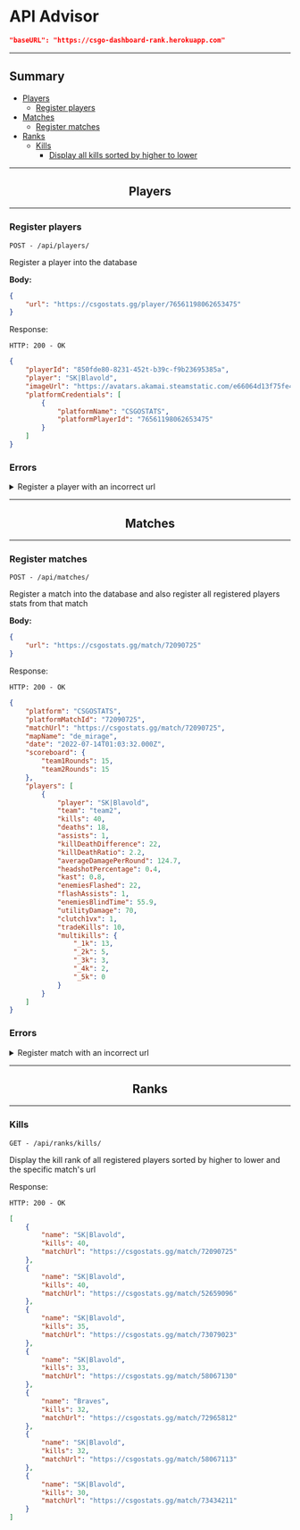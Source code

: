 # API Advisor

```json
"baseURL": "https://csgo-dashboard-rank.herokuapp.com"
```
---
## Summary
- [Players](#players)
  - [Register players](#register-players)
- [Matches](#matches)
  - [Register matches](#register-matches)
- [Ranks](#ranks)
  - [Kills](#rank-kills)
    - [Display all kills sorted by higher to lower](#rank-kills-sorted)  

---
## <center>**Players** <a name="players"></a></center>
---

### Register players <a name="register-players"></a>

```
POST - /api/players/
```
Register a player into the database

**Body:**
```json
{
	"url": "https://csgostats.gg/player/76561198062653475"
}
```
Response:
```
HTTP: 200 - OK
```
```json
{
	"playerId": "850fde80-8231-452t-b39c-f9b23695385a",
	"player": "SK|Blavold",
	"imageUrl": "https://avatars.akamai.steamstatic.com/e66064d13f75fe43da64fce740ac29a217f9fd6a_full.jpg",
	"platformCredentials": [
		{
			"platformName": "CSGOSTATS",
			"platformPlayerId": "76561198062653475"
		}
	]
}
```
### Errors
<details>
<summary>Register a player with an incorrect url</summary> <a name="register-player-with-incorrect-url"></a>

**Body:**
```json
{
	"url": "https://csgostats.gg/matches/76561198382398436"
}
```
Response:
```
HTTP: 400 - BAD REQUEST
```
```json
{
	"status": "error",
	"code": 400,
	"message": {
		"error": "Invalid url received"
	}
}
```
</details>

---
## <center>**Matches** <a name="cities"></a></center>
---
### Register matches <a name="register-matches"></a>

```
POST - /api/matches/
```

Register a match into the database and also register all registered players stats from that match

**Body:**
```json
{
	"url": "https://csgostats.gg/match/72090725"
}
```
Response:
```
HTTP: 200 - OK
```
```json
{
	"platform": "CSGOSTATS",
	"platformMatchId": "72090725",
	"matchUrl": "https://csgostats.gg/match/72090725",
	"mapName": "de_mirage",
	"date": "2022-07-14T01:03:32.000Z",
	"scoreboard": {
		"team1Rounds": 15,
		"team2Rounds": 15
	},
	"players": [
		{
			"player": "SK|Blavold",
			"team": "team2",
			"kills": 40,
			"deaths": 18,
			"assists": 1,
			"killDeathDifference": 22,
			"killDeathRatio": 2.2,
			"averageDamagePerRound": 124.7,
			"headshotPercentage": 0.4,
			"kast": 0.8,
			"enemiesFlashed": 22,
			"flashAssists": 1,
			"enemiesBlindTime": 55.9,
			"utilityDamage": 70,
			"clutch1vx": 1,
			"tradeKills": 10,
			"multikills": {
				"_1k": 13,
				"_2k": 5,
				"_3k": 3,
				"_4k": 2,
				"_5k": 0
			}
		}
	]
}
```
### Errors
<details>
<summary>Register match with an incorrect url</summary> <a name="register-match-with-incorrect-url"></a>

**Body:**
```json
{
	"url": "https://csgostats.gg/matches/72090725"
}
```
Response:
```
HTTP: 400 - BAD REQUEST
```
```json
{
	"status": "error",
	"code": 400,
	"message": {
		"error": "Invalid url received"
	}
}
```
</details>

---
## <center>**Ranks** <a name="ranks"></a></center>
---
### Kills <a name="rank-kills"></a>

```
GET - /api/ranks/kills/
```

Display the kill rank of all registered players sorted by higher to lower and the specific match's url

Response:
```
HTTP: 200 - OK
```
```json
[
	{
		"name": "SK|Blavold",
		"kills": 40,
		"matchUrl": "https://csgostats.gg/match/72090725"
	},
	{
		"name": "SK|Blavold",
		"kills": 40,
		"matchUrl": "https://csgostats.gg/match/52659096"
	},
	{
		"name": "SK|Blavold",
		"kills": 35,
		"matchUrl": "https://csgostats.gg/match/73079023"
	},
	{
		"name": "SK|Blavold",
		"kills": 33,
		"matchUrl": "https://csgostats.gg/match/58067130"
	},
	{
		"name": "Braves",
		"kills": 32,
		"matchUrl": "https://csgostats.gg/match/72965812"
	},
	{
		"name": "SK|Blavold",
		"kills": 32,
		"matchUrl": "https://csgostats.gg/match/58067113"
	},
	{
		"name": "SK|Blavold",
		"kills": 30,
		"matchUrl": "https://csgostats.gg/match/73434211"
	}
]
```